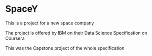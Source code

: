 # SpaceY
This is a project for a new space company 

The project is offered by IBM on their Data Science Specification on Coursera 

This was the Capstone project of the whole specification 
